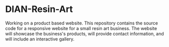 # DIAN-Resin-Art
Working on a product based website. This repository contains the source code for a responsive website for a small resin art business. The website will showcase the business's products, will provide contact information, and will include an interactive gallery.
